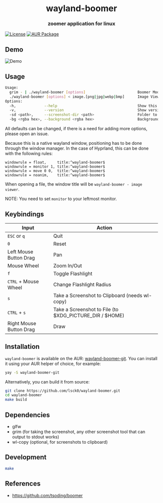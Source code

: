 <div align="center">
  <h1>wayland-boomer</h1>
  <h3>zoomer application for linux</h3>
</div>

[![License](https://img.shields.io/github/license/lsck0/wayland-boomer)](LICENSE)
[![AUR Package](https://img.shields.io/aur/version/wayland-boomer-git)](https://aur.archlinux.org/packages/wayland-boomer-git)

## Demo

![Demo](https://raw.githubusercontent.com/lsck0/wayland-boomer/master/assets/demo.gif)

## Usage

```sh
Usage:
  grim - | ./wayland-boomer [options]                        Boomer Mode
  ./wayland-boomer [options] < image.[png|jpg|webp|bmp]      Image Viewer Mode
Options:
  -h,             --help                                     Show this message and exit.
  -v,             --version                                  Show version and exit.
  -sd <path>,     --screenshot-dir <path>                    Folder to save screenshots in.
  -bg <rgba hex>, --background <rgba hex>                    Background color.

```

All defaults can be changed, if there is a need for adding more options, please open an issue.

Because this is a native wayland window, positioning has to be done through the window manager.
In the case of Hyprland, this can be done with the following rules:

```
windowrule = float,     title:^wayland-boomer$
windowrule = monitor 1, title:^wayland-boomer$
windowrule = move 0 0,  title:^wayland-boomer$
windowrule = noanim,    title:^wayland-boomer$
```

When opening a file, the window title will be `wayland-boomer - image viewer`.

NOTE: You need to set `monitor` to your leftmost monitor.

## Keybindings

| Input                   | Action                                                  |
| ----------------------- | ------------------------------------------------------- |
| `ESC` or `q`            | Quit                                                    |
| `0`                     | Reset                                                   |
| Left Mouse Button Drag  | Pan                                                     |
| Mouse Wheel             | Zoom In/Out                                             |
| `f`                     | Toggle Flashlight                                       |
| `CTRL` + Mouse Wheel    | Change Flashlight Radius                                |
| `s`                     | Take a Screenshot to Clipboard (needs wl-copy)          |
| `CTRL` + `s`            | Take a Screenshot to File (to $XDG_PICTURE_DIR / $HOME) |
| Right Mouse Button Drag | Draw                                                    |

## Installation

`wayland-boomer` is available on the AUR: [wayland-boomer-git](https://aur.archlinux.org/packages/wayland-boomer-git/).
You can install it using your AUR helper of choice, for example:

```sh
yay -S wayland-boomer-git
```

Alternatively, you can build it from source:

```sh
git clone https://github.com/lsck0/wayland-boomer.git
cd wayland-boomer
make build
```

## Dependencies

- glfw
- grim (for taking the screenshot, any other screenshot tool that can output to stdout works)
- wl-copy (optional, for screenshots to clipboard)

## Development

```sh
make
```

## References

- https://github.com/tsoding/boomer
